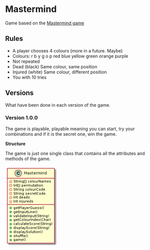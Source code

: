 # Mastermind
 
Game based on the [Mastermind game](https://en.wikipedia.org/wiki/Mastermind_(board_game))

## Rules
* A player chooses 4 colours (more in a future. Maybe)
* Colours: r b y g o p red blue yellow green orange purple
* Not repeated
* Dead (black) Same colour, same position
* Injured (white) Same colour, different position
* You with 10 tries

## Versions
What have been done in each version of the game.

### Version 1.0.0
The game is playable, playable meaning you can start, try your combinations and if it is the secret one, win the game.

**Structure**

The game is just one single class that contains all the attributes and methods of the game.

![Class diagram Version 1.0.0](/Sources/version1.0.0.png)

